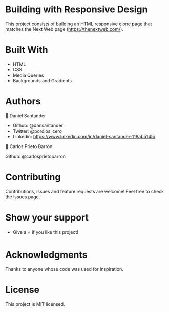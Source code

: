 # Building with Responsive Design
This project consists of building an HTML responsive clone page that matches the Next Web page (https://thenextweb.com/).

# Built With
- HTML
- CSS
- Media Queries
- Backgrounds and Gradients

# Authors
👤 Daniel Santander

- Github: @dansantander
- Twitter: @pordios_cero
- Linkedin: https://www.linkedin.com/in/daniel-santander-118ab5145/

👤 Carlos Prieto Barron

Github: @carlosprietobarron

# Contributing
Contributions, issues and feature requests are welcome!
Feel free to check the issues page.

# Show your support
- Give a ⭐️ if you like this project!


# Acknowledgments
Thanks to anyone whose code was used for inspiration.


# License
This project is MIT licensed.